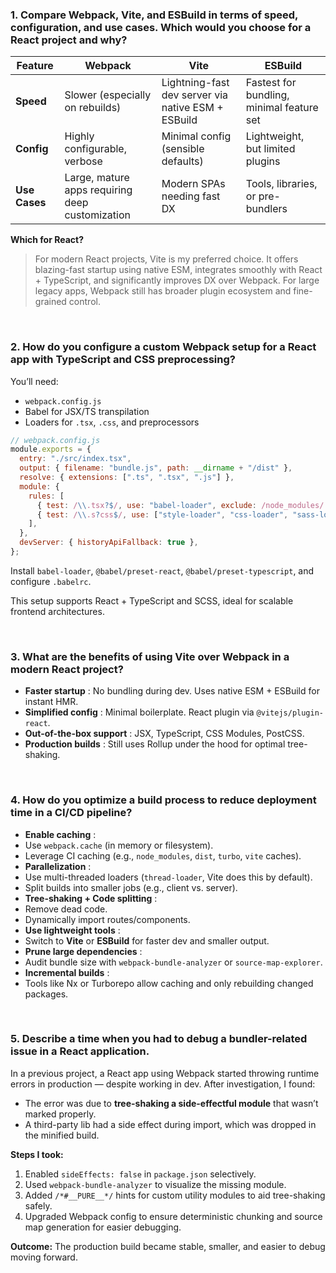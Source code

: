 ### 1. Compare Webpack, Vite, and ESBuild in terms of speed, configuration, and use cases. Which would you choose for a React project and why?

| Feature       | Webpack                                         | Vite                                               | ESBuild                                   |
| ------------- | ----------------------------------------------- | -------------------------------------------------- | ----------------------------------------- |
| **Speed**     | Slower (especially on rebuilds)                 | Lightning-fast dev server via native ESM + ESBuild | Fastest for bundling, minimal feature set |
| **Config**    | Highly configurable, verbose                    | Minimal config (sensible defaults)                 | Lightweight, but limited plugins          |
| **Use Cases** | Large, mature apps requiring deep customization | Modern SPAs needing fast DX                        | Tools, libraries, or pre-bundlers         |

**Which for React?**

> For modern React projects, Vite is my preferred choice. It offers blazing-fast startup using native ESM, integrates smoothly with React + TypeScript, and significantly improves DX over Webpack. For large legacy apps, Webpack still has broader plugin ecosystem and fine-grained control.

<br />

### 2. How do you configure a custom Webpack setup for a React app with TypeScript and CSS preprocessing?

You’ll need:

- `webpack.config.js`
- Babel for JSX/TS transpilation
- Loaders for `.tsx`, `.css`, and preprocessors

```jsx
// webpack.config.js
module.exports = {
  entry: "./src/index.tsx",
  output: { filename: "bundle.js", path: __dirname + "/dist" },
  resolve: { extensions: [".ts", ".tsx", ".js"] },
  module: {
    rules: [
      { test: /\\.tsx?$/, use: "babel-loader", exclude: /node_modules/ },
      { test: /\\.s?css$/, use: ["style-loader", "css-loader", "sass-loader"] },
    ],
  },
  devServer: { historyApiFallback: true },
};
```

Install `babel-loader`, `@babel/preset-react`, `@babel/preset-typescript`, and configure `.babelrc`.

This setup supports React + TypeScript and SCSS, ideal for scalable frontend architectures.

<br />

### 3. What are the benefits of using Vite over Webpack in a modern React project?

- **Faster startup** : No bundling during dev. Uses native ESM + ESBuild for instant HMR.
- **Simplified config** : Minimal boilerplate. React plugin via `@vitejs/plugin-react`.
- **Out-of-the-box support** : JSX, TypeScript, CSS Modules, PostCSS.
- **Production builds** : Still uses Rollup under the hood for optimal tree-shaking.

<br />

### 4. How do you optimize a build process to reduce deployment time in a CI/CD pipeline?

- **Enable caching** :
- Use `webpack.cache` (in memory or filesystem).
- Leverage CI caching (e.g., `node_modules`, `dist`, `turbo`, `vite` caches).
- **Parallelization** :
- Use multi-threaded loaders (`thread-loader`, Vite does this by default).
- Split builds into smaller jobs (e.g., client vs. server).
- **Tree-shaking + Code splitting** :
- Remove dead code.
- Dynamically import routes/components.
- **Use lightweight tools** :
- Switch to **Vite** or **ESBuild** for faster dev and smaller output.
- **Prune large dependencies** :
- Audit bundle size with `webpack-bundle-analyzer` or `source-map-explorer`.
- **Incremental builds** :
- Tools like Nx or Turborepo allow caching and only rebuilding changed packages.

<br />

### 5. Describe a time when you had to debug a bundler-related issue in a React application.

In a previous project, a React app using Webpack started throwing runtime errors in production — despite working in dev. After investigation, I found:

- The error was due to **tree-shaking a side-effectful module** that wasn’t marked properly.
- A third-party lib had a side effect during import, which was dropped in the minified build.

**Steps I took:**

1. Enabled `sideEffects: false` in `package.json` selectively.
2. Used `webpack-bundle-analyzer` to visualize the missing module.
3. Added `/*#__PURE__*/` hints for custom utility modules to aid tree-shaking safely.
4. Upgraded Webpack config to ensure deterministic chunking and source map generation for easier debugging.

**Outcome:** The production build became stable, smaller, and easier to debug moving forward.
